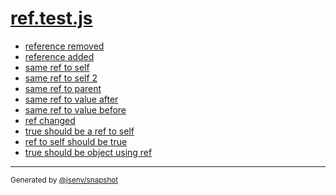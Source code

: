 # [ref.test.js](../ref.test.js)



- [reference removed](reference_removed/reference_removed.md)
- [reference added](reference_added/reference_added.md)
- [same ref to self](same_ref_to_self/same_ref_to_self.md)
- [same ref to self 2](same_ref_to_self_2/same_ref_to_self_2.md)
- [same ref to parent](same_ref_to_parent/same_ref_to_parent.md)
- [same ref to value after](same_ref_to_value_after/same_ref_to_value_after.md)
- [same ref to value before](same_ref_to_value_before/same_ref_to_value_before.md)
- [ref changed](ref_changed/ref_changed.md)
- [true should be a ref to self](true_should_be_a_ref_to_self/true_should_be_a_ref_to_self.md)
- [ref to self should be true](ref_to_self_should_be_true/ref_to_self_should_be_true.md)
- [true should be object using ref](true_should_be_object_using_ref/true_should_be_object_using_ref.md)

---
<sub>
  Generated by <a href="https://github.com/jsenv/core/tree/main/packages/independent/snapshot">@jsenv/snapshot</a>
</sub>
